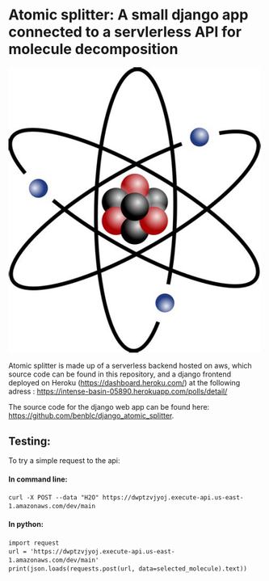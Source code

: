 # Atomic splitter: A small django app connected to a servlerless API for molecule decomposition
<img width="500" src="./logo.jpg" alt="Logo" />

Atomic splitter is made up of a serverless backend hosted on aws, which source code can be found in this repository, and a django frontend deployed on Heroku (https://dashboard.heroku.com/) at the following adress : https://intense-basin-05890.herokuapp.com/polls/detail/   

The source code for the django web app can be found here: https://github.com/benblc/django_atomic_splitter.

## Testing:

To try a simple request to the api:

#### In command line:
`curl -X POST --data "H2O" https://dwptzvjyoj.execute-api.us-east-1.amazonaws.com/dev/main`

#### In python:
`import request`   
`url = 'https://dwptzvjyoj.execute-api.us-east-1.amazonaws.com/dev/main'`   
`print(json.loads(requests.post(url, data=selected_molecule).text))`
